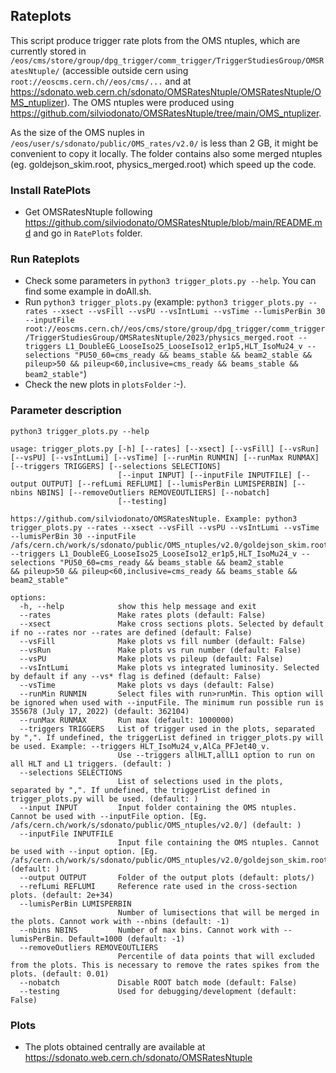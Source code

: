## Rateplots
This script produce trigger rate plots from the OMS ntuples, which are currently stored in `/eos/cms/store/group/dpg_trigger/comm_trigger/TriggerStudiesGroup/OMSRatesNtuple/` (accessible outside cern using `root://eoscms.cern.ch//eos/cms/...` and at https://sdonato.web.cern.ch/sdonato/OMSRatesNtuple/OMSRatesNtuple/OMS_ntuplizer). The OMS ntuples were produced using https://github.com/silviodonato/OMSRatesNtuple/tree/main/OMS_ntuplizer. 

As the size of the OMS nuples in `/eos/user/s/sdonato/public/OMS_rates/v2.0/` is less than 2 GB, it might be convenient to copy it locally.
The folder contains also some merged ntuples (eg. goldejson_skim.root, physics_merged.root) which speed up the code.


### Install RatePlots
- Get OMSRatesNtuple following https://github.com/silviodonato/OMSRatesNtuple/blob/main/README.md and go in `RatePlots` folder.

### Run Rateplots
- Check some parameters in `python3 trigger_plots.py --help`. You can find some example in doAll.sh.
- Run `python3 trigger_plots.py` (example: `python3 trigger_plots.py --rates --xsect --vsFill --vsPU --vsIntLumi --vsTime --lumisPerBin 30 --inputFile
root://eoscms.cern.ch//eos/cms/store/group/dpg_trigger/comm_trigger/TriggerStudiesGroup/OMSRatesNtuple/2023/physics_merged.root --triggers L1_DoubleEG_LooseIso25_LooseIso12_er1p5,HLT_IsoMu24_v --selections "PU50_60=cms_ready && beams_stable && beam2_stable
&& pileup>50 && pileup<60,inclusive=cms_ready && beams_stable && beam2_stable"`)
- Check the new plots in `plotsFolder` :-).

### Parameter description
```
python3 trigger_plots.py --help
```

```
usage: trigger_plots.py [-h] [--rates] [--xsect] [--vsFill] [--vsRun] [--vsPU] [--vsIntLumi] [--vsTime] [--runMin RUNMIN] [--runMax RUNMAX] [--triggers TRIGGERS] [--selections SELECTIONS]
                        [--input INPUT] [--inputFile INPUTFILE] [--output OUTPUT] [--refLumi REFLUMI] [--lumisPerBin LUMISPERBIN] [--nbins NBINS] [--removeOutliers REMOVEOUTLIERS] [--nobatch]
                        [--testing]

https://github.com/silviodonato/OMSRatesNtuple. Example: python3 trigger_plots.py --rates --xsect --vsFill --vsPU --vsIntLumi --vsTime --lumisPerBin 30 --inputFile
/afs/cern.ch/work/s/sdonato/public/OMS_ntuples/v2.0/goldejson_skim.root --triggers L1_DoubleEG_LooseIso25_LooseIso12_er1p5,HLT_IsoMu24_v --selections "PU50_60=cms_ready && beams_stable && beam2_stable
&& pileup>50 && pileup<60,inclusive=cms_ready && beams_stable && beam2_stable"

options:
  -h, --help            show this help message and exit
  --rates               Make rates plots (default: False)
  --xsect               Make cross sections plots. Selected by default if no --rates nor --rates are defined (default: False)
  --vsFill              Make plots vs fill number (default: False)
  --vsRun               Make plots vs run number (default: False)
  --vsPU                Make plots vs pileup (default: False)
  --vsIntLumi           Make plots vs integrated luminosity. Selected by default if any --vs* flag is defined (default: False)
  --vsTime              Make plots vs days (default: False)
  --runMin RUNMIN       Select files with run>runMin. This option will be ignored when used with --inputFile. The minimum run possible run is 355678 (July 17, 2022) (default: 362104)
  --runMax RUNMAX       Run max (default: 1000000)
  --triggers TRIGGERS   List of trigger used in the plots, separated by ",". If undefined, the triggerList defined in trigger_plots.py will be used. Example: --triggers HLT_IsoMu24_v,AlCa_PFJet40_v.
                        Use --triggers allHLT,allL1 option to run on all HLT and L1 triggers. (default: )
  --selections SELECTIONS
                        List of selections used in the plots, separated by ",". If undefined, the triggerList defined in trigger_plots.py will be used. (default: )
  --input INPUT         Input folder containing the OMS ntuples. Cannot be used with --inputFile option. [Eg. /afs/cern.ch/work/s/sdonato/public/OMS_ntuples/v2.0/] (default: )
  --inputFile INPUTFILE
                        Input file containing the OMS ntuples. Cannot be used with --input option. [Eg. /afs/cern.ch/work/s/sdonato/public/OMS_ntuples/v2.0/goldejson_skim.root] (default: )
  --output OUTPUT       Folder of the output plots (default: plots/)
  --refLumi REFLUMI     Reference rate used in the cross-section plots. (default: 2e+34)
  --lumisPerBin LUMISPERBIN
                        Number of lumisections that will be merged in the plots. Cannot work with --nbins (default: -1)
  --nbins NBINS         Number of max bins. Cannot work with --lumisPerBin. Default=1000 (default: -1)
  --removeOutliers REMOVEOUTLIERS
                        Percentile of data points that will excluded from the plots. This is necessary to remove the rates spikes from the plots. (default: 0.01)
  --nobatch             Disable ROOT batch mode (default: False)
  --testing             Used for debugging/development (default: False)
```

### Plots

- The plots obtained centrally are available at https://sdonato.web.cern.ch/sdonato/OMSRatesNtuple
